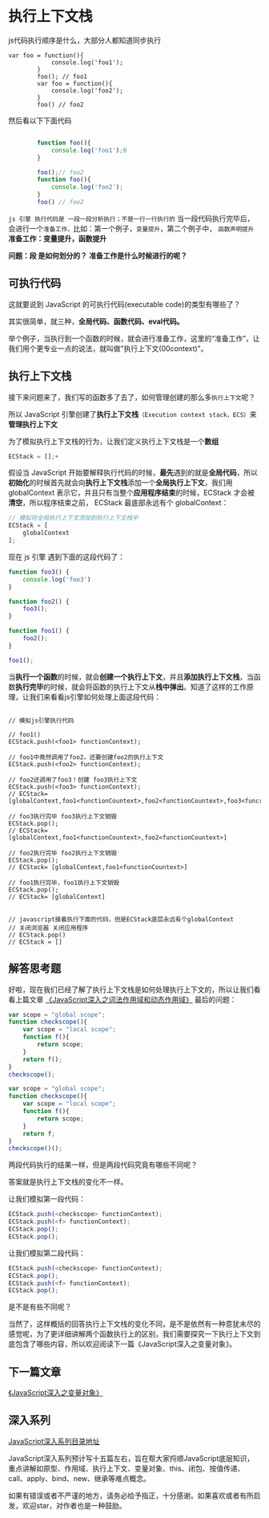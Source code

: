 # 执行上下文栈
js代码执行顺序是什么，大部分人都知道同步执行
~~~JS
var foo = function(){
            console.log('foo1');
        }
        foo(); // foo1
        var foo = function(){
            console.log('foo2');
        }
        foo() // foo2
~~~
然后看以下下面代码

~~~js

        function foo(){
            console.log('foo1');0
        }

        foo();// foo2
        function foo(){
            console.log('foo2');
        }
        foo() // foo2

~~~
`js 引擎 执行代码是 一段一段分析执行；不是一行一行执行的` 当一段代码执行完毕后， 会进行一个`准备工作，`比如：第一个例子，`变量提升`，第二个例子中， `函数声明提升`
**准备工作：变量提升，函数提升**

**问题：段 是如何划分的？**
**准备工作是什么时候进行的呢？**

## 可执行代码

这就要说到 JavaScript 的可执行代码(executable code)的类型有哪些了？

其实很简单，就三种，**全局代码、函数代码、eval代码。**

举个例子，当执行到一个函数的时候，就会进行准备工作，这里的“准备工作”，让我们用个更专业一点的说法，就叫做"执行上下文(00context)"。

## 执行上下文栈

接下来问题来了，我们写的函数多了去了，如何管理创建的那么多`执行上下文`呢？

所以 JavaScript 引擎创建了**执行上下文栈**`（Execution context stack，ECS）`来**管理执行上下文**

为了模拟执行上下文栈的行为，让我们定义执行上下文栈是一个**数组**
~~~js
ECStack = [];+
~~~

假设当 JavaScript 开始要解释执行代码的时候，**最先**遇到的就是**全局代码**，所以**初始化**的时候首先就会向**执行上下文栈**添加一个**全局执行上下文**，我们用 globalContext 表示它，并且只有当整个**应用程序结束**的时候，ECStack 才会被**清空**，所以程序结束之前， ECStack 最底部永远有个 globalContext：
~~~js
// 模拟将全局执行上下文添加到执行上下文栈中
ECStack = [
    globalContext
];
~~~
现在 js 引擎 遇到下面的这段代码了：
~~~js
function foo3() {
    console.log('foo3')
}

function foo2() {
    foo3();
}

function foo1() {
    foo2();
}

foo1();
~~~
当**执行一个函数**的时候，就会**创建一个执行上下文**，并且**添加执行上下文栈**，当函数**执行完毕**的时候，就会将函数的执行上下文从**栈中弹出**。知道了这样的工作原理，让我们来看看js引擎如何处理上面这段代码：
~~~

// 模拟js引擎执行代码

// foo1()
ECStack.push(<foo1> functionContext);

// foo1中竟然调用了foo2，还要创建foo2的执行上下文
ECStack.push(<foo2> functionContext);

// foo2还调用了foo3！创建 foo3执行上下文
ECStack.push(<foo3> functionContext);
// ECStack= [globalContext,foo1<functionCountext>,foo2<functionCountext>,foo3<funcrtionCountext>]

// foo3执行完毕 foo3执行上下文销毁
ECStack.pop(); 
// ECStack= [globalContext,foo1<functionCountext>,foo2<functionCountext>]

// foo2执行完毕 foo2执行上下文销毁 
ECStack.pop(); 
// ECStack= [globalContext,foo1<functionCountext>]

// foo1执行完毕，foo1执行上下文销毁
ECStack.pop();
// ECStack= [globalContext]


// javascript接着执行下面的代码，但是ECStack底层永远有个globalContext
// 关闭浏览器 关闭应用程序
// ECStack.pop()
// ECStack = [] 
~~~


## 解答思考题

好啦，现在我们已经了解了执行上下文栈是如何处理执行上下文的，所以让我们看看上篇文章 [《JavaScript深入之词法作用域和动态作用域》](https://www.yuque.com/yanshanzhi/ptxpkh/mbmxid)
最后的问题：

```js
var scope = "global scope";
function checkscope(){
    var scope = "local scope";
    function f(){
        return scope;
    }
    return f();
}
checkscope();
```

```js
var scope = "global scope";
function checkscope(){
    var scope = "local scope";
    function f(){
        return scope;
    }
    return f;
}
checkscope()();
```

两段代码执行的结果一样，但是两段代码究竟有哪些不同呢？

答案就是执行上下文栈的变化不一样。

让我们模拟第一段代码：

```js
ECStack.push(<checkscope> functionContext);
ECStack.push(<f> functionContext);
ECStack.pop();
ECStack.pop();
```

让我们模拟第二段代码：

```js
ECStack.push(<checkscope> functionContext);
ECStack.pop();
ECStack.push(<f> functionContext);
ECStack.pop();
```

是不是有些不同呢？

当然了，这样概括的回答执行上下文栈的变化不同，是不是依然有一种意犹未尽的感觉呢，为了更详细讲解两个函数执行上的区别，我们需要探究一下执行上下文到底包含了哪些内容，所以欢迎阅读下一篇《JavaScript深入之变量对象》。

## 下一篇文章

[《JavaScript深入之变量对象》](https://www.yuque.com/yanshanzhi/ptxpkh/fyh2fx)

## 深入系列

[JavaScript深入系列目录地址](https://www.yuque.com/yanshanzhi/ptxpkh)

JavaScript深入系列预计写十五篇左右，旨在帮大家捋顺JavaScript底层知识，重点讲解如原型、作用域、执行上下文、变量对象、this、闭包、按值传递、call、apply、bind、new、继承等难点概念。

如果有错误或者不严谨的地方，请务必给予指正，十分感谢。如果喜欢或者有所启发，欢迎star，对作者也是一种鼓励。

